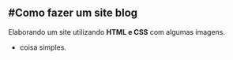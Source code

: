 #Como fazer um site blog 
---
Elaborando um site utilizando **HTML e CSS** com algumas imagens.

* coisa simples.

